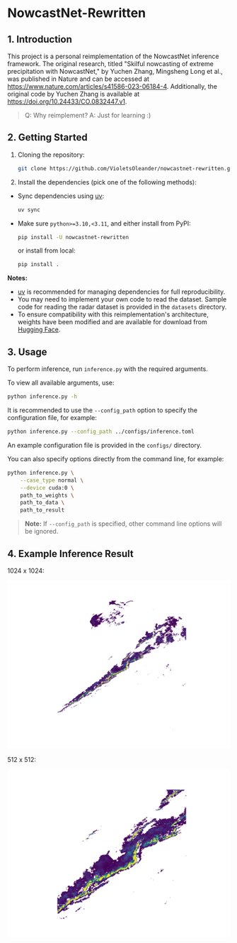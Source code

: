 # NowcastNet-Rewritten

## 1. Introduction

This project is a personal reimplementation of the NowcastNet inference framework. The original research, titled "Skilful nowcasting of extreme precipitation with NowcastNet," by Yuchen Zhang, Mingsheng Long et al., was published in Nature and can be accessed at <https://www.nature.com/articles/s41586-023-06184-4>. Additionally, the original code by Yuchen Zhang is available at <https://doi.org/10.24433/CO.0832447.v1>.

> Q: Why reimplement? A: Just for learning :)

## 2. Getting Started

1. Cloning the repository:

    ```bash
    git clone https://github.com/VioletsOleander/nowcastnet-rewritten.git
    ```

2. Install the dependencies (pick one of the following methods):

- Sync dependencies using [uv](https://github.com/astral-sh/uv):

    ```bash
    uv sync
    ```

- Make sure `python>=3.10,<3.11`, and either install from PyPI:

    ```bash
    pip install -U nowcastnet-rewritten
    ```

    or install from local:

    ```bash
    pip install .
    ```

**Notes:**

- [uv](https://github.com/astral-sh/uv) is recommended for managing dependencies for full reproducibility.
- You may need to implement your own code to read the dataset. Sample code for reading the radar dataset is provided in the `datasets` directory.
- To ensure compatibility with this reimplementation's architecture, weights have been modified and are available for download from [Hugging Face](https://huggingface.co/VioletsOleander/nowcastnet-rewritten).

## 3. Usage

To perform inference, run `inference.py` with the required arguments.

To view all available arguments, use:

```bash
python inference.py -h
```

It is recommended to use the `--config_path` option to specify the configuration file, for example:

```bash
python inference.py --config_path ../configs/inference.toml
```

An example configuration file is provided in the `configs/` directory.

You can also specify options directly from the command line, for example:

```bash
python inference.py \
    --case_type normal \
    --device cuda:0 \
    path_to_weights \
    path_to_data \
    path_to_result
```

> **Note:** If `--config_path` is specified, other command line options will be ignored.

## 4. Example Inference Result

1024 x 1024:

![Inference output at 1024×1024 resolution](docs/pictures/1024x1024.png)

512 x 512:

![Inference output at 512x512 resolution](docs/pictures/512x512.png)
